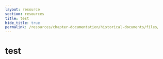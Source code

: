 ```yaml
---
layout: resource
section: resources
title: test
hide_title: true
permalink: /resources/chapter-documentation/historical-documents/files/test/
---
```


# test
